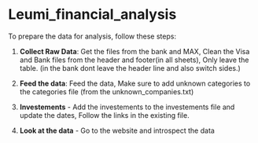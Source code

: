# Leumi_financial_analysis
To prepare the data for analysis, follow these steps:

1. **Collect Raw Data**: Get the files from the bank and MAX, Clean the Visa and Bank files from the header and footer(in all sheets), Only leave the table. (in the bank dont leave the header line and also switch sides.)

2. **Feed the data**: Feed the data, Make sure to add unknown categories to the categories file (from the unknown_companies.txt)

3. **Investements** - Add the investements to the investements file and update the dates, Follow the links in the existing file.

3. **Look at the data** - Go to the website and introspect the data

